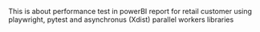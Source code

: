 This is about performance test in powerBI report for retail customer using playwright, pytest and asynchronus (Xdist) parallel workers libraries
